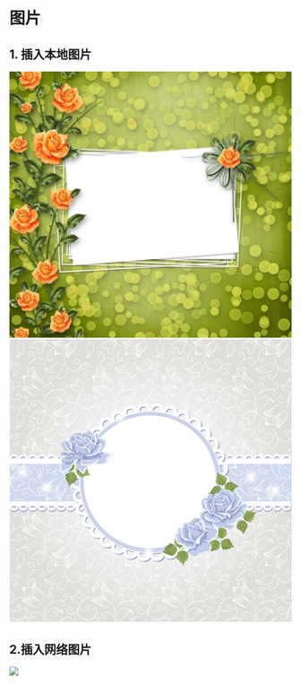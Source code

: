 # 图片
## 1. 插入本地图片


![](Images/2.jpg)
![](../Images/1.jpg)

## 2.插入网络图片
![](http://i1.bvimg.com/588926/f133d1d3508f53dc.png)

